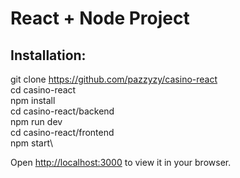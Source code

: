 # React + Node Project

## Installation:

git clone https://github.com/pazzyzy/casino-react \
cd casino-react\
npm install\
cd casino-react/backend\
npm run dev\
cd casino-react/frontend\
npm start\

Open [http://localhost:3000](http://localhost:3000) to view it in your browser.
